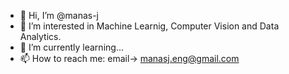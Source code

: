 - 👋 Hi, I’m @manas-j
- 👀 I’m interested in Machine Learnig, Computer Vision and Data Analytics.
- 🌱 I’m currently learning...
- 📫 How to reach me: email-> manasj.eng@gmail.com

<!---
manas-j/manas-j is a ✨ special ✨ repository because its `README.md` (this file) appears on your GitHub profile.
You can click the Preview link to take a look at your changes.
--->
